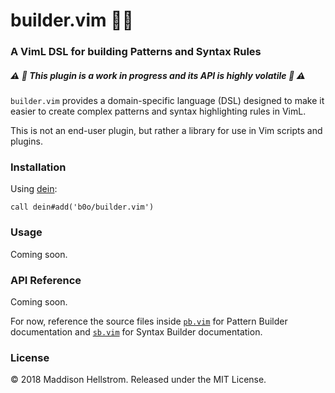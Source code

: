 # builder.vim :hammer::construction_worker:
### A VimL DSL for building Patterns and Syntax Rules
##### :warning: :construction: This plugin is a work in progress and its API is highly volatile :construction: :warning:

`builder.vim` provides a domain-specific language (DSL) designed to make it
easier to create complex patterns and syntax highlighting rules in VimL.

This is not an end-user plugin, but rather a library for use in Vim scripts and plugins.

### Installation

Using [dein](https://github.com/Shougo/dein.vim): 
```viml
call dein#add('b0o/builder.vim')
```

### Usage

Coming soon.

### API Reference

Coming soon.

For now, reference the source files inside [`pb.vim`](./autoload/pb.vim) for Pattern Builder documentation
and [`sb.vim`](./autoload/sb.vim) for Syntax Builder documentation.

### License

&copy; 2018 Maddison Hellstrom. Released under the MIT License.
